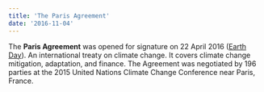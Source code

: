 ```yaml
---
title: 'The Paris Agreement'
date: '2016-11-04'
---
```


The **Paris Agreement** was opened for signature on 22 April 2016 ([Earth Day](https://en.wikipedia.org/wiki/Earth_Day)). An international treaty on climate change. It covers climate change mitigation, adaptation, and finance. The Agreement was negotiated by 196 parties at the 2015 United Nations Climate Change Conference near Paris, France.
